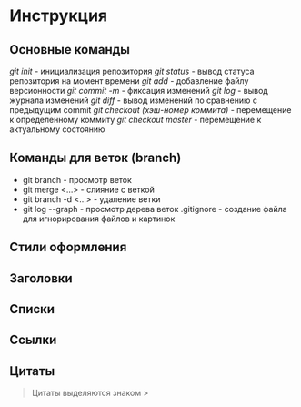 # Инструкция
## Основные команды
*git init* - инициализация репозитория
*git status* - вывод статуса репозитория на момент времени
*git add* - добавление файлу версионности
*git commit -m <message>* - фиксация изменений
*git log* - вывод журнала изменений
*git diff* - вывод изменений по сравнению с предыдущим commit
*git checkout (хэш-номер коммита)* - перемещение к определенному коммиту
*git checkout master* - перемещение к актуальному состоянию
## Команды для веток (branch)
* git branch - просмотр веток
* git merge <...> - слияние с веткой
* git branch -d <...> - удаление ветки
* git log --graph - просмотр дерева веток
.gitignore - создание файла для игнорирования файлов и картинок
## Стили оформления
## Заголовки
## Списки
## Ссылки
## Цитаты
> Цитаты выделяются знаком >
